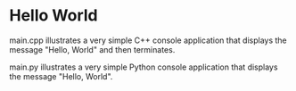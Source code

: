 # Hello World

main.cpp illustrates a very simple C++ console application that displays the message "Hello, World" and then terminates.

main.py illustrates a very simple Python console application that displays the message "Hello, World".
